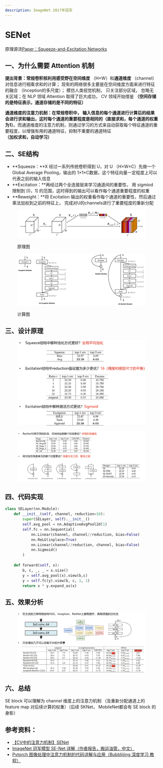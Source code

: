 ```yaml
---
description: ImageNet 2017年冠军
---
```


# SENet

原理源流[Paper：Squeeze-and-Excitation Networks](https://arxiv.org/abs/1709.01507)

## 一、为什么需要 Attention 机制

**提出背景：**常规卷积核利用感受野在**空间维度** （H×W）和**通道维度** （channel）对信息进行相乘求和的计算； 现有的网络很多主要是在空间维度方面来进行特征的融合 （Inception的多尺度）； 模仿人类视觉机制， 只关注部分区域， 忽略无关区域；在 NLP 领域 Attention 取得了巨大成功， CV 领域开始借鉴 **（空间存储的是特征表示，通道存储的是不同的特征）**

**通道维度的注意力机制：**在常规卷积中， 输入信息的每个通道进行计算后的结果会进行求和输出，这时每个通道的重要程度是相同的**（直接求和，每个通道的权重为1）**。而通道维度的注意力机制，则通过学习的方式来自动获取每个特征通道的重要程度，以增强有用的通道特征，抑制不重要的通道特征 **（加权求和，自动学习）**

## 二、SE结构

* **Squeeze：**X 经过一系列传统卷积得到 U，对 U （H×W×C）先做一个 Global Average Pooling，输出的 1×1×C数据，这个特征向量一定程度上可以代表之前的输入信息
* **Excitation：**再经过两个全连接层来学习通道间的重要性， 用 sigmiod 限制到 \[0，1] 的范围，这时得到的输出可以看作每个通道重要程度的权重
* **Reweight：**将 Excitation 输出的权重看作每个通道的重要性，然后通过乘法加权到之前的特征上， 完成对U的channels进行了重要程度的重新分配

<figure><img src="../../.gitbook/assets/image (40).png" alt=""><figcaption><p>原理图</p></figcaption></figure>

<figure><img src="../../.gitbook/assets/image (41).png" alt=""><figcaption><p>计算图</p></figcaption></figure>

## 三、设计原理

<figure><img src="../../.gitbook/assets/image (1).png" alt=""><figcaption></figcaption></figure>

<figure><img src="../../.gitbook/assets/image (39).png" alt=""><figcaption></figcaption></figure>

## 四、代码实现

```python
class SELayer(nn.Module):
    def __init__(self, channel, reduction=16):
        super(SELayer, self).__init__()
        self.avg_pool = nn.AdaptiveAvgPool2d(1)
        self.fc = nn.Sequential(
            nn.Linear(channel, channel//reduction, bias=False)
            nn.ReLU(inplace=True)
            nn.Linear(channel//reduction, channel, bias=False)
            nn.Sigmoid()
        )
    
    def forward(self, x):
        b, c, _, _ = x.size()
        y = self.avg_pool(x).view(b,c)
        y = self.fc(y).view(b, c, 1, 1)
        return x * y.expand_as(x)
```

## 五、效果分析

<figure><img src="../../.gitbook/assets/8f06d9030a1330818d43a4723e81b00.png" alt=""><figcaption></figcaption></figure>

## 六、总结

SE block 可以理解为 channel 维度上的注意力机制 （及重新分配通道上的 feature map 对后续计算的权重）（后续  SKNet， MobileNet都会有 SE block 的身影）

## 参考资料：

* [【CV中的注意力机制】SENet](https://www.bilibili.com/video/BV1QA411F7rR/?spm\_id\_from=333.337.search-card.all.click\&vd\_source=4afb0374462e2a6a5fe3309f3b19500d)
* [ImageNet 冠军模型 SE-Net 详解（作者报告，搬运油管，中文）](https://www.bilibili.com/video/BV1Up4y187qb/?spm\_id\_from=333.337.search-card.all.click\&vd\_source=4afb0374462e2a6a5fe3309f3b19500d)
* [Pytorch 图像处理中注意力机制的代码详解与应用（Bubbliiiing 深度学习 教程）](https://www.bilibili.com/video/BV1rL4y1n7p3/?spm\_id\_from=333.999.0.0\&vd\_source=4afb0374462e2a6a5fe3309f3b19500d)
